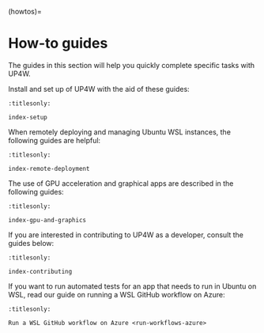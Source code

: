 (howtos)=

# How-to guides

The guides in this section will help you quickly
complete specific tasks with UP4W.

Install and set up of UP4W with the aid of these guides:

```{toctree}
:titlesonly:

index-setup

```

When remotely deploying and managing Ubuntu WSL instances, the following guides
are helpful:

```{toctree}
:titlesonly:

index-remote-deployment

```

The use of GPU acceleration and graphical apps are described in the following guides:

```{toctree}
:titlesonly:

index-gpu-and-graphics

```

If you are interested in contributing to UP4W as a developer, consult the
guides below:

```{toctree}
:titlesonly:

index-contributing

```
If you want to run automated tests for an app that needs to run in Ubuntu on WSL,
read our guide on running a WSL GitHub workflow on Azure:

```{toctree}
:titlesonly:

Run a WSL GitHub workflow on Azure <run-workflows-azure>

```
